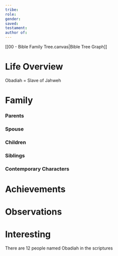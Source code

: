 ```yaml
---
tribe: 
role: 
gender: 
saved: 
testament: 
author of:
---
```





[[00 - Bible Family Tree.canvas|Bible Tree Graph]]

# Life Overview

Obadiah = Slave of Jahweh 

# Family

### Parents 
### Spouse
### Children 
### Siblings

### Contemporary Characters 


# Achievements 

# Observations

# Interesting 

There are 12 people named Obadiah in the scriptures